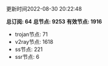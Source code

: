 更新时间2022-08-30 20:22:48

**总订阅: 64**
**总节点: 9253**
**有效节点: 1916**
- trojan节点: 71
- v2ray节点: 1618
- ss节点: 221
- ssr节点: 6
